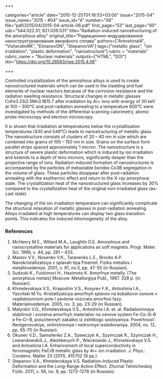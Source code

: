 +++

categories="article"
date="2015-12-25T01:18:53+03:00"
issue="2015-04"
issue_name="2015 - #04"
issue_id="4"
number="06"
file="pdf/2015/04/2015-04-article-06.pdf"
first_page="53"
last_page="60"
udc="544.022.51; 621.039.531"
title="Radiation-induced nanostructuring of the amorphous alloy"
original_title="Радиационно-индуцированное наноструктурирование аморфного сплава"
authors=["AntoshinaIA", "VisheratinRK", "ElmanovGN", "StepanovVA"]
tags=["metallic glass", "ion irradiation", "plastic deformation", "nanostructure"]
rubric = "materials"
rubric_name = "Nuclear materials"
outputs=["HTML", "DOI"]
doi="https://doi.org/10.26583/npe.2015.4.06"

+++

Controlled crystallization of the amorphous alloys is used to create nanostructured materials which can be used in the cladding and fuel elements of nuclear reactors because of the corrosion resistance and the radiation swelling resistance. Structural changes in metallic glasses CoFe3.2Si2.5Mn3.1B15.7 after irradiation by Ar+ ions with energy of 30 keV at 100 – 300°C and post-radiation annealing to a temperature 600°C were investigated by methods of the differential scanning calorimetry, atomic probe microscopy and electron microscopy.

It is shown that irradiation at temperatures below the crystallization temperatures (430 and 548°C) leads to nanostructuring of metallic glass. The nanostructure consists of clusters of 20 – 40 nm in size which are combined into grains of 100 – 150 nm in size. Grains on the surface form parallel strips spaced approximately 1 micron. The nanostructure is a structure of severe plastic deformation which is induced by ion irradiation and extends to a depth of tens microns, significantly deeper than the projective range of ions. Radiation-induced formation of nanostructures is accompanied by the particles of metastable borides Co3B segregation in the volume of glass. These particles disappear after post-radiation annealing with the exothermic effect and return to the X-ray amorphous state. The crystallization heat of the nanostructured glass increases by 30% compared to the crystallization heat of the original non-irradiated glass (as-cast state).

The changing of the ion irradiation temperature can significantly complicate the structural relaxation of metallic glasses in post-radiation annealing. Alloys irradiated at high temperatures can display two glass transition points. This indicates the induced inhomogeneity of the alloy.

### References

1. McHenry M.E., Willard M.A., Laughlin D.E. Amorphous and nanocrystalline materials for applications as soft magnets. Progr. Mater. Sci. 1999, v. 44, pp. 291 – 433.
2. Maslov V.V., Nosenko V.K., Taranenko L.E., Brovko A.P. Nanokristallizatsiya v splavah tipa Finemet. Fizika metallov i metallovedeniye. 2001, v. 91, no.5, pp. 47-55 (in Russian).
3. Sudzuki K., Fudzimori H., Hasimoto K. Amorfnye metally. [The amorphous metals] Moscow. Metallurgiya Publ., 1987. 328 p. (in Russian).
4. Khmelevskaya V.S., Kraposhin V.S., Kosyrev F.K., Antoshina I.A., Yazvitski M.Yu. Kristallizatciya amorfnyh splavov na kobaltovoi osnove v raqdiatsionnom pole I yavlenie vozvrata amorfnoi fazy. Materialovedeniye. 2005, no. 3, pp. 23-29 (in Russian).
5. Malynkin V.G., Khmelevskaya V.S., Antoshina I.A. et. al. Radiatsionnaya stabilnost i svoistva amorfnyh materialov na osnove system Fe-Co-Si-B и Fe-Cr-B, poluchennyh zakalkoi iz zshitkogo sostoyaniya. Poverhnost’. Rentgenovskiye, sinhrotronnye i neitronnye issledovaniya. 2004, no. 12, pp. 65-70 (in Russian).
6. Okunev V.D., Samoilenko Z.A., Szewczyk A., Szymczak R., Szymczak H., LewandowskiS.J., Aleshkevych P., Wieckowski J., Khmelevskaya V.S. and Antoshina I.A. Enhancement of local superconductivity in ferromagnetic FeCrB metallic glass by Ar+ ion irradiation. J. Phys.: Condens. Matter 23 (2011), 415702 (9 pp.).
7. Stepanov V.A., Khmelevskaya V.S. Radiation-Induced Plastic Deformation and the Long-Range Action Effect. Zhurnal Tehnicheskoj Fiziki. 2011, v. 56, no. 9, pp. 1272–1276 (in Russian).